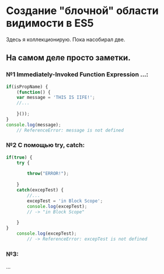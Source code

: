 # Создание "блочной" области видимости в ES5

Здесь я коллекционирую. Пока насобирал две.

## На самом деле просто заметки.

### №1 Immediately-Invoked Function Expression ...:
```javascript
if(isPropName) {
	(function() {
	var message = 'THIS IS IIFE!';
	//...
	
	}());
}
console.log(message);
	// ReferenceError: message is not defined
```
### №2 С помощью try, catch:
```javascript
if(true) {
	try { 
		
		throw("ERROR!");
		
	}
	catch(excepTest) {
		//...
		excepTest = 'in Block Scope';
		console.log(excepTest);
		// -> "in Block Scope"
	
	}
}
	console.log(excepTest);
		// -> ReferenceError: excepTest is not defined
```
### №3:
...